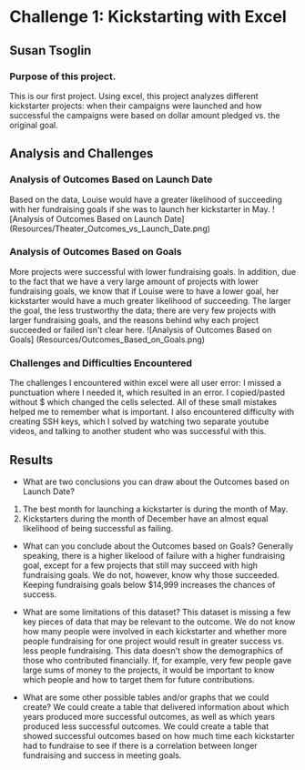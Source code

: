 # Challenge 1: Kickstarting with Excel

## Susan Tsoglin

### Purpose of this project.
This is our first project. Using excel, this project analyzes different kickstarter projects: when their campaigns were launched and how successful the campaigns were based on dollar amount pledged vs. the original goal.

## Analysis and Challenges

### Analysis of Outcomes Based on Launch Date
Based on the data, Louise would have a greater likelihood of succeeding with her fundraising goals if she was to launch her kickstarter in May.
![Analysis of Outcomes Based on Launch Date] (Resources/Theater_Outcomes_vs_Launch_Date.png)

### Analysis of Outcomes Based on Goals
More projects were successful with lower fundraising goals. In addition, due to the fact that we have a very large amount of projects with lower fundraising goals, we know that if Louise were to have a lower goal, her kickstarter would have a much greater likelihood of succeeding. The larger the goal, the less trustworthy the data; there are very few projects with larger fundraising goals, and the reasons behind why each project succeeded or failed isn't clear here.
![Analysis of Outcomes Based on Goals] (Resources/Outcomes_Based_on_Goals.png)

### Challenges and Difficulties Encountered
The challenges I encountered within excel were all user error: I missed a punctuation where I needed it, which resulted in an error. I copied/pasted without $ which changed the cells selected. All of these small mistakes helped me to remember what is important. I also encountered difficulty with creating SSH keys, which I solved by watching two separate youtube videos, and talking to another student who was successful with this.

## Results

- What are two conclusions you can draw about the Outcomes based on Launch Date?
1. The best month for launching a kickstarter is during the month of May.
2. Kickstarters during the month of December have an almost equal likelihood of being successful as failing.

- What can you conclude about the Outcomes based on Goals?
Generally speaking, there is a higher likelood of failure with a higher fundraising goal, except for a few projects that still may succeed with high fundraising goals. We do not, however, know why those succeeded. Keeping fundraising goals below $14,999 increases the chances of success.

- What are some limitations of this dataset?
This dataset is missing a few key pieces of data that may be relevant to the outcome. We do not know how many people were involved in each kickstarter and whether more people fundraising for one project would result in greater success vs. less people fundraising. This data doesn't show the demographics of those who contributed financially. If, for example, very few people gave large sums of money to the projects, it would be important to know which people and how to target them for future contributions.

- What are some other possible tables and/or graphs that we could create?
We could create a table that delivered information about which years produced more successful outcomes, as well as which years produced less successful outcomes. We could create a table that showed successful outcomes based on how much time each kickstarter had to fundraise to see if there is a correlation between longer fundraising and success in meeting goals.
